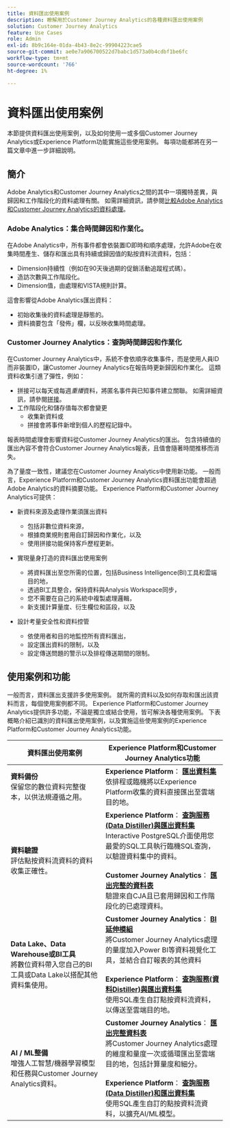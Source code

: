 ```yaml
---
title: 資料匯出使用案例
description: 瞭解用於Customer Journey Analytics的各種資料匯出使用案例
solution: Customer Journey Analytics
feature: Use Cases
role: Admin
exl-id: 8b9c164e-01da-4b43-8e2c-99904223cae5
source-git-commit: ae0e7a906700522d7babc1d573a0b4cdbf1be6fc
workflow-type: tm+mt
source-wordcount: '766'
ht-degree: 1%

---
```


# 資料匯出使用案例

本節提供資料匯出使用案例，以及如何使用一或多個Customer Journey Analytics或Experience Platform功能實施這些使用案例。 每項功能都將在另一篇文章中進一步詳細說明。

## 簡介

Adobe Analytics和Customer Journey Analytics之間的其中一項獨特差異，與歸因和工作階段化的資料處理有關。 如需詳細資訊，請參閱[比較Adobe Analytics和Customer Journey Analytics的資料處理](/help/getting-started/aa-vs-cja/data-processing-comparisons.md)。

### Adobe Analytics：集合時間歸因和作業化。

在Adobe Analytics中，所有事件都會依裝置ID即時和順序處理，允許Adobe在收集時間產生、儲存和匯出具有持續或歸因值的點按資料流資料，包括：

* Dimension持續性（例如在90天後過期的促銷活動追蹤程式碼）。
* 造訪次數與工作階段化。
* Dimension值，由處理和VISTA規則計算。

這會影響從Adobe Analytics匯出資料：

* 初始收集後的資料處理是靜態的。
* 資料摘要包含「發佈」欄，以反映收集時間處理。


### Customer Journey Analytics：查詢時間歸因和作業化

在Customer Journey Analytics中，系統不會依順序收集事件，而是使用人員ID而非裝置ID，讓Customer Journey Analytics在報告時更新歸因和作業化。 這類資料收集引進了彈性，例如：

* 拼接可以每天或每週&#x200B;_重播_&#x200B;資料，將匿名事件與已知事件建立關聯。 如需詳細資訊，請參閱[拼接](../../stitching/overview.md)。
* 工作階段化和儲存值每次都會變更
   * 收集新資料或
   * 拼接會將事件新增到個人的歷程記錄中。

報表時間處理會影響資料從Customer Journey Analytics的匯出。 包含持續值的匯出內容不會符合Customer Journey Analytics報表，且值會隨著時間推移而消失。

為了量度一致性，建議您在Customer Journey Analytics中使用新功能。 一般而言，Experience Platform和Customer Journey Analytics資料匯出功能會超過Adobe Analytics的資料摘要功能。 Experience Platform和Customer Journey Analytics可提供：

* 新資料來源及處理作業須匯出資料

   * 包括非數位資料來源，
   * 根據商業規則套用自訂歸因和作業化，以及
   * 使用拼接功能保持客戶歷程更新。

* 實現量身打造的資料匯出使用案例

   * 將資料匯出至您所需的位置，包括Business Intelligence(BI)工具和雲端目的地，
   * 透過BI工具整合，保持資料與Analysis Workspace同步，
   * 您不需要在自己的系統中複製處理邏輯，
   * 新支援計算量度、衍生欄位和區段，以及

* 設計考量安全性和資料控管

   * 依使用者和目的地監控所有資料匯出，
   * 設定匯出資料的限制，以及
   * 設定傳送問題的警示以及排程傳送期間的限制。


## 使用案例和功能

一般而言，資料匯出支援許多使用案例。 就所需的資料以及如何存取和匯出該資料而言，每個使用案例都不同。 Experience Platform和Customer Journey Analytics提供許多功能，不論是獨立或結合使用，皆可解決各種使用案例。 下表概略介紹已識別的資料匯出使用案例，以及實施這些使用案例的Experience Platform和Customer Journey Analytics功能。

| 資料匯出使用案例 | Experience Platform和Customer Journey Analytics功能 |
|---|---|
| **資料備份**<br/>&#x200B;保留您的數位資料完整復本，以供法規遵循之用。 | **Experience Platform**： [**匯出資料集**](export-datasets.md)<br/>&#x200B;依排程或臨機將以Experience Platform收集的資料直接匯出至雲端目的地。 |
| **資料驗證**<br/>&#x200B;評估點按資料流資料的資料收集正確性。 | **Experience Platform**： [**查詢服務(Data Distiller)與匯出資料集**](queryservice-export-datasets.md)<br/> Interactive PostgreSQL介面使用您最愛的SQL工具執行臨機SQL查詢，以驗證資料集中的資料。<br/><br/>**Customer Journey Analytics**： [**匯出完整的資料表**](export-full-table.md)<br/>&#x200B;驗證來自CJA且已套用歸因和工作階段化的已處理資料。 |
| **Data Lake、Data Warehouse或BI工具**<br/>&#x200B;將數位資料帶入您自己的BI工具或Data Lake以搭配其他資料集使用。 | **Customer Journey Analytics**： [**BI延伸模組**](bi-extension.md)<br/>&#x200B;將Customer Journey Analytics處理的量度加入Power BI等資料視覺化工具，並結合自訂報表的其他資料&#x200B;<br/><br/>**Experience Platform**： [**查詢服務(資料Distiller)與匯出資料集**](queryservice-export-datasets.md)<br>&#x200B;使用SQL產生自訂點按資料流資料，以傳送至雲端目的地。 |
| **AI / ML整備**<br/>&#x200B;增強人工智慧/機器學習模型和任務與Customer Journey Analytics資料。 | **Customer Journey Analytics**： [**匯出完整資料表**](export-full-table.md)<br/>&#x200B;將Customer Journey Analytics處理的維度和量度一次或循環匯出至雲端目的地，包括計算量度和細分。<br/><br/>**Experience Platform**： [**查詢服務(Data Distiller)和匯出資料集**](queryservice-export-datasets.md)<br/>&#x200B;使用SQL產生自訂的點按資料流資料，以擴充AI/ML模型。 |
